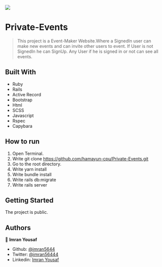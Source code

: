 ![](https://img.shields.io/badge/Microverse-blueviolet)

# Private-Events

> This project is a Event-Maker Website.Where a SignedIn user can make new events and can invite other users to event. If User is not SignedIn he can SignUp. Any User if he is signed in or not can see all events.

## Built With

- Ruby
- Rails
- Active Record
- Bootstrap
- Html
- SCSS
- Javascript
- Rspec
- Capybara

## How to run

1. Open Terminal.
2. Write git clone https://github.com/hamayun-cpu/Private-Events.git
3. Go to the root directory.
4. Write yarn install
5. Write bundle install
6. Write rails db:migrate
6. Write rails server

## Getting Started

The project is public.

## Authors

👤 **Imran Yousaf** 

- Github: [@imran5644](https://github.com/imran5644)
- Twitter: [@imran56444](https://twitter.com/imran56444)
- Linkedin: [Imran Yousaf](https://www.linkedin.com/in/imran-yousaf5644/)